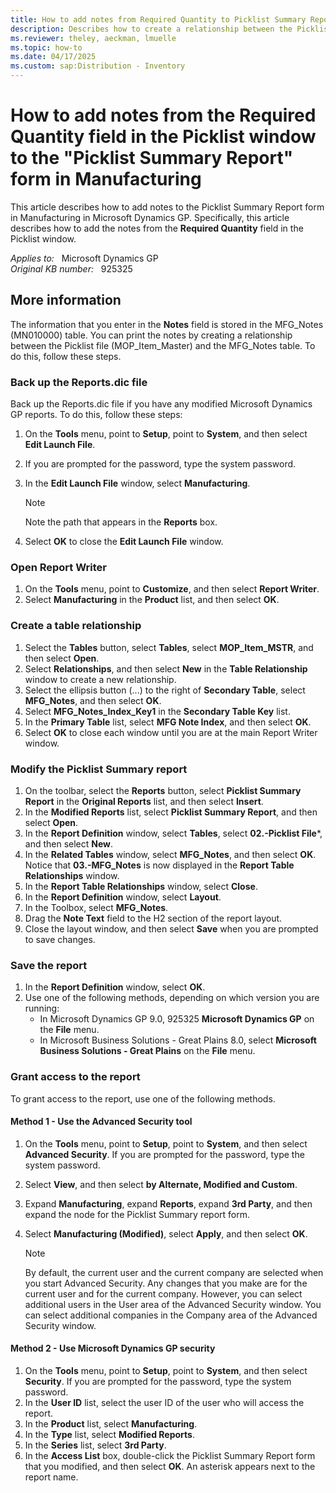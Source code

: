 ```yaml
---
title: How to add notes from Required Quantity to Picklist Summary Report
description: Describes how to create a relationship between the Picklist file (MOP_Item_Master) and the MFG_Notes table.
ms.reviewer: theley, aeckman, lmuelle
ms.topic: how-to
ms.date: 04/17/2025
ms.custom: sap:Distribution - Inventory
---
```

# How to add notes from the Required Quantity field in the Picklist window to the "Picklist Summary Report" form in Manufacturing

This article describes how to add notes to the Picklist Summary Report form in Manufacturing in Microsoft Dynamics GP. Specifically, this article describes how to add the notes from the **Required Quantity** field in the Picklist window.

_Applies to:_ &nbsp; Microsoft Dynamics GP  
_Original KB number:_ &nbsp; 925325

## More information

The information that you enter in the **Notes** field is stored in the MFG_Notes (MN010000) table. You can print the notes by creating a relationship between the Picklist file (MOP_Item_Master) and the MFG_Notes table. To do this, follow these steps.

### Back up the Reports.dic file

Back up the Reports.dic file if you have any modified Microsoft Dynamics GP reports. To do this, follow these steps:

1. On the **Tools** menu, point to **Setup**, point to **System**, and then select **Edit Launch File**.
2. If you are prompted for the password, type the system password.
3. In the **Edit Launch File** window, select **Manufacturing**.

    > [!NOTE]
    > Note the path that appears in the **Reports** box.
4. Select **OK** to close the **Edit Launch File** window.

### Open Report Writer

1. On the **Tools** menu, point to **Customize**, and then select **Report Writer**.
2. Select **Manufacturing** in the **Product** list, and then select **OK**.

### Create a table relationship

1. Select the **Tables** button, select **Tables**, select **MOP_Item_MSTR**, and then select **Open**.
2. Select **Relationships**, and then select **New** in the **Table Relationship** window to create a new relationship.
3. Select the ellipsis button (...) to the right of **Secondary Table**, select **MFG_Notes**, and then select **OK**.
4. Select **MFG_Notes_Index_Key1** in the **Secondary Table Key** list.
5. In the **Primary Table** list, select **MFG Note Index**, and then select **OK**.
6. Select **OK** to close each window until you are at the main Report Writer window.

### Modify the Picklist Summary report

1. On the toolbar, select the **Reports** button, select **Picklist Summary Report** in the **Original Reports** list, and then select **Insert**.
2. In the **Modified Reports** list, select **Picklist Summary Report**, and then select **Open**.
3. In the **Report Definition** window, select **Tables**, select **02.-Picklist File***, and then select **New**.
4. In the **Related Tables** window, select **MFG_Notes**, and then select **OK**. Notice that **03.-MFG_Notes** is now displayed in the **Report Table Relationships** window.
5. In the **Report Table Relationships** window, select **Close**.
6. In the **Report Definition** window, select **Layout**.
7. In the Toolbox, select **MFG_Notes**.
8. Drag the **Note Text** field to the H2 section of the report layout.
9. Close the layout window, and then select **Save** when you are prompted to save changes.

### Save the report

1. In the **Report Definition** window, select **OK**.
2. Use one of the following methods, depending on which version you are running:
   - In Microsoft Dynamics GP 9.0, 925325 **Microsoft Dynamics GP** on the **File** menu.
   - In Microsoft Business Solutions - Great Plains 8.0, select **Microsoft Business Solutions - Great Plains** on the **File** menu.

### Grant access to the report

To grant access to the report, use one of the following methods.

#### Method 1 - Use the Advanced Security tool

1. On the **Tools** menu, point to **Setup**, point to **System**, and then select **Advanced Security**. If you are prompted for the password, type the system password.
2. Select **View**, and then select **by Alternate, Modified and Custom**.
3. Expand **Manufacturing**, expand **Reports**, expand **3rd Party**, and then expand the node for the Picklist Summary report form.
4. Select **Manufacturing (Modified)**, select **Apply**, and then select **OK**.

    > [!NOTE]
    > By default, the current user and the current company are selected when you start Advanced Security. Any changes that you make are for the current user and for the current company. However, you can select additional users in the User area of the Advanced Security window. You can select additional companies in the Company area of the Advanced Security window.

#### Method 2 - Use Microsoft Dynamics GP security

1. On the **Tools** menu, point to **Setup**, point to **System**, and then select **Security**. If you are prompted for the password, type the system password.
2. In the **User ID** list, select the user ID of the user who will access the report.
3. In the **Product** list, select **Manufacturing**.
4. In the **Type** list, select **Modified Reports**.
5. In the **Series** list, select **3rd Party**.
6. In the **Access List** box, double-click the Picklist Summary Report form that you modified, and then select **OK**. An asterisk appears next to the report name.
